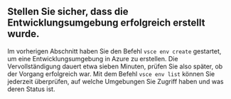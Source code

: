## <a name="ensure-the-development-environment-was-successfully-created"></a>Stellen Sie sicher, dass die Entwicklungsumgebung erfolgreich erstellt wurde.
Im vorherigen Abschnitt haben Sie den Befehl `vsce env create` gestartet, um eine Entwicklungsumgebung in Azure zu erstellen. Die Vervollständigung dauert etwa sieben Minuten, prüfen Sie also später, ob der Vorgang erfolgreich war. Mit dem Befehl `vsce env list` können Sie jederzeit überprüfen, auf welche Umgebungen Sie Zugriff haben und was deren Status ist. 
